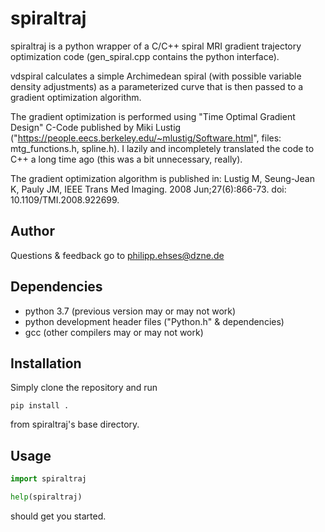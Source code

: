spiraltraj
======================================
spiraltraj is a python wrapper of a C/C++ spiral MRI gradient trajectory optimization code (gen_spiral.cpp contains the python interface).

vdspiral calculates a simple Archimedean spiral (with possible variable density adjustments) as a parameterized curve that is then passed to a gradient optimization algorithm.

The gradient optimization is performed using "Time Optimal Gradient Design" C-Code published by Miki Lustig ("https://people.eecs.berkeley.edu/~mlustig/Software.html", files: mtg_functions.h, spline.h). I lazily and incompletely translated the code to C++ a long time ago (this was a bit unnecessary, really).

The gradient optimization algorithm is published in:
Lustig M, Seung-Jean K, Pauly JM, IEEE Trans Med Imaging. 2008 Jun;27(6):866-73. doi: 10.1109/TMI.2008.922699.

## Author
Questions & feedback go to philipp.ehses@dzne.de

## Dependencies
- python 3.7 (previous version may or may not work)
- python development header files ("Python.h" & dependencies)
- gcc (other compilers may or may not work)

## Installation
Simply clone the repository and run
```
pip install .
```
from spiraltraj's base directory.

## Usage

```python
import spiraltraj

help(spiraltraj)
```
should get you started.